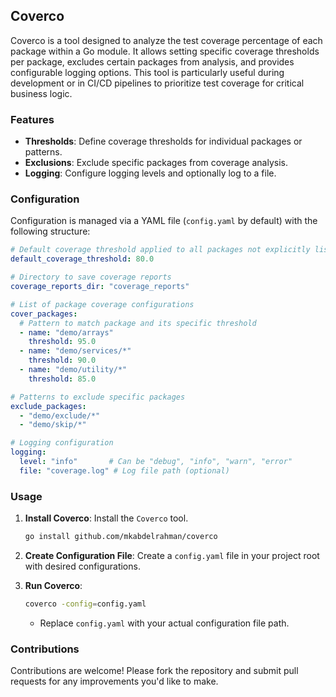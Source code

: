## Coverco

Coverco is a tool designed to analyze the test coverage percentage of each package within a Go module. It allows setting specific coverage thresholds per package, excludes certain packages from analysis, and provides configurable logging options. This tool is particularly useful during development or in CI/CD pipelines to prioritize test coverage for critical business logic.

### Features

- **Thresholds**: Define coverage thresholds for individual packages or patterns.
- **Exclusions**: Exclude specific packages from coverage analysis.
- **Logging**: Configure logging levels and optionally log to a file.

### Configuration

Configuration is managed via a YAML file (`config.yaml` by default) with the following structure:

```yaml
# Default coverage threshold applied to all packages not explicitly listed
default_coverage_threshold: 80.0

# Directory to save coverage reports
coverage_reports_dir: "coverage_reports"

# List of package coverage configurations
cover_packages:
  # Pattern to match package and its specific threshold
  - name: "demo/arrays"
    threshold: 95.0
  - name: "demo/services/*"
    threshold: 90.0
  - name: "demo/utility/*"
    threshold: 85.0

# Patterns to exclude specific packages
exclude_packages:
  - "demo/exclude/*"
  - "demo/skip/*"

# Logging configuration
logging:
  level: "info"       # Can be "debug", "info", "warn", "error"
  file: "coverage.log" # Log file path (optional)
```

### Usage

1. **Install Coverco**: Install the `Coverco` tool.
   
   ```sh
   go install github.com/mkabdelrahman/coverco
   ```

2. **Create Configuration File**: Create a `config.yaml` file in your project root with desired configurations.

3. **Run Coverco**:
   
   ```sh
   coverco -config=config.yaml
   ```

   - Replace `config.yaml` with your actual configuration file path.


### Contributions

Contributions are welcome! Please fork the repository and submit pull requests for any improvements you'd like to make.
